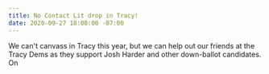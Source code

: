 ```yaml
---
title: No Contact Lit drop in Tracy!
date: 2020-09-27 18:00:00 -07:00
---
```


We can't canvass in Tracy this year, but we can help out our friends at the Tracy Dems as they support Josh Harder and other down-ballot candidates.  On 